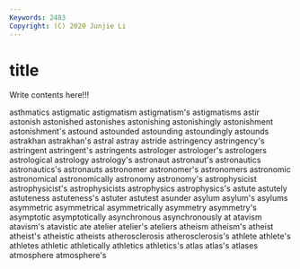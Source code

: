 ```yaml
---
Keywords: 2483
Copyright: (C) 2020 Junjie Li
---
```


# title

Write contents here!!!
 
asthmatics 
astigmatic 
astigmatism 
astigmatism's
astigmatisms 
astir 
astonish 
astonished 
astonishes 
astonishing 
astonishingly 
astonishment 
astonishment's 
astound
astounded 
astounding 
astoundingly 
astounds 
astrakhan 
astrakhan's 
astral 
astray 
astride 
astringency
astringency's 
astringent 
astringent's 
astringents 
astrologer 
astrologer's 
astrologers 
astrological 
astrology 
astrology's
astronaut 
astronaut's 
astronautics 
astronautics's 
astronauts 
astronomer 
astronomer's 
astronomers 
astronomic 
astronomical
astronomically 
astronomy 
astronomy's 
astrophysicist 
astrophysicist's 
astrophysicists 
astrophysics 
astrophysics's 
astute 
astutely
astuteness 
astuteness's 
astuter 
astutest 
asunder 
asylum 
asylum's 
asylums 
asymmetric 
asymmetrical
asymmetrically 
asymmetry 
asymmetry's 
asymptotic 
asymptotically 
asynchronous 
asynchronously 
at 
atavism 
atavism's
atavistic 
ate 
atelier 
atelier's 
ateliers 
atheism 
atheism's 
atheist 
atheist's 
atheistic
atheists 
atherosclerosis 
atherosclerosis's 
athlete 
athlete's 
athletes 
athletic 
athletically 
athletics 
athletics's
atlas 
atlas's 
atlases 
atmosphere 
atmosphere's 

